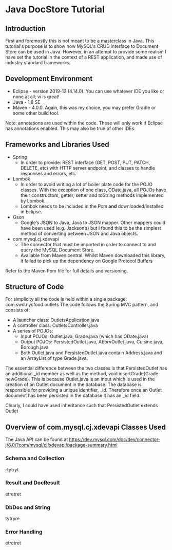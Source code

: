 # Java DocStore Tutorial
## Introduction
First and foremostly this is not meant to be a masterclass in Java. This tutorial's purpose is to show how MySQL's CRUD interface to Document Store can be used in Java. However, in an attempt to provide some realism I have set the tutorial in the context of a REST application, and made use of industry standard frameworks. 

## Development Environment
* Eclipse - version 2019-12 (4.14.0). You can use whatever IDE you like or none at all; vi is great!
* Java - 1.8 SE
* Maven - 4.0.0. Again, this was my choice, you may prefer Gradle or some other build tool.

Note: annotations are used within the code. These will only work if Eclipse has annotations enabled. This may also be true of other IDEs.

## Frameworks and Libraries Used
* Spring
  * In order to provide: REST interface (GET, POST, PUT, PATCH, DELETE, etc) with HTTP server endpoint, and classes to handle responses and errors, etc.   
* Lombok
  * In order to avoid writing a lot of boiler plate code for the POJO classes. With the exception of one class, ODate.java, all POJOs have their constructors, getter, setter and toString methods implemented by Lombok.
  * Lombok needs to be included in the Pom **and** downloaded/installed in Eclipse. 
* Gson
  * Google’s JSON to Java, Java to JSON mapper. Other mappers could have been used (e.g. Jackson’s) but I found this to be the simplest method of converting between JSON and Java objects.
* com.mysql.cj.xdevapi
  * The connector that must be imported in order to connect to and query the MySQL Document Store.
  * Available from Maven.central. Whilst Maven downloaded this library, it failed to pick up the dependency on Google Protocol Buffers
  
Refer to the Maven Pom file for full details and versioning.

## Structure of Code ##
For simplicity all the code is held within a single package: com.swd.nycfood.outlets 
The code follows the Spring MVC pattern, and consists of:
* A launcher class: OutletsApplication.java
* A controller class: OutletsController.java
* A series of POJOs:
  * Input POJOs: Outlet.java, Grade.java (which has ODate.java)
  * Output POJOs: PersistedOutlet.java, AbbrvOutlet.java, Cuisine.java, Borough.java
  * Both Outlet.java and PersistedOutlet.java contain Address.java and an ArrayList of type Grade.java. 

The essential difference between the two classes is that PersistedOutlet has an additional \_id member as well as the method, void insertGrade(Grade newGrade). This is because Outlet.java is an input which is used in the creation of an Outlet document in the database. The database is responsible for providing a unique identifier, \_id. Therefore once an Outlet document has been persisted in the database it has an \_id field.   
  
  Clearly, I could have used inheritance such that PersistedOutlet extends Outlet 
  
## Overview of com.mysql.cj.xdevapi Classes Used
The Java API can be found at https://dev.mysql.com/doc/dev/connector-j/8.0/?com/mysql/cj/xdevapi/package-summary.html

### Schema and Collection
rtytryt

### Result and DocResult
etretret

### DbDoc and String
tytryre

### Error Handling
etretret
